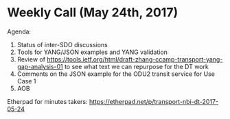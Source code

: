 # Weekly Call (May 24th, 2017)

Agenda:

1) Status of inter-SDO discussions
2) Tools for YANG/JSON examples and YANG validation
3) Review of https://tools.ietf.org/html/draft-zhang-ccamp-transport-yang-gap-analysis-01 to see what text we can repurpose for the DT
work
4) Comments on the JSON example for the ODU2 transit service for Use Case 1
5) AOB

Etherpad for minutes takers: https://etherpad.net/p/transport-nbi-dt-2017-05-24
